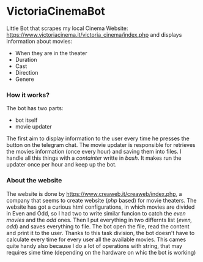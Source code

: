# VictoriaCinemaBot
Little Bot that scrapes my local Cinema Website: https://www.victoriacinema.it/victoria_cinema/index.php and displays information about movies:
* When they are in the theater
* Duration
* Cast
* Direction
* Genere


### How it works?
The bot has two parts:
* bot itself
* movie updater

The first aim to display information to the user every time he presses the button on the telegram chat. The movie updater is responsible for retrieves the movies information (once every hour) and saving them into files. I handle all this things with a _containter_ writte in _bash_. It makes run the updater once per hour and keep up the bot.

### About the website
The website is done by https://www.creaweb.it/creaweb/index.php, a company that seems to create website (_php_ based) for movie theaters. The website has got a curious html configurations, in which movies are divided in Even and Odd, so I had two to write similar funcion to catch the _even movies_ and the _odd_ ones. Then I put everything in two differnts list (_even, odd_) and saves everything to file. The bot open the file, read the content and print it to the user. Thanks to this task division, the bot doesn't have to calculate every time for every user all the available movies. This cames quite handy also because I do a lot of operations with string, that may requires sime time (depending on the hardware on whic the bot is working)

